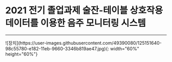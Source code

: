 # 2021 전기 졸업과제 술잔-테이블 상호작용 데이터를 이용한 음주 모니터링 시스템
<hr/>
![장치](https://user-images.githubusercontent.com/49390080/125151640-98c55780-e182-11eb-9660-3346b819ae47.jpg){: width="60%" height="60%"}
